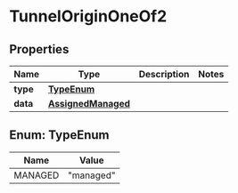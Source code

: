 

# TunnelOriginOneOf2


## Properties

| Name | Type | Description | Notes |
|------------ | ------------- | ------------- | -------------|
|**type** | [**TypeEnum**](#TypeEnum) |  |  |
|**data** | [**AssignedManaged**](AssignedManaged.md) |  |  |



## Enum: TypeEnum

| Name | Value |
|---- | -----|
| MANAGED | &quot;managed&quot; |




